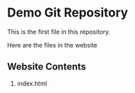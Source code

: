 # Demo Git Repository
This is the first file in this repository.

Here are the files in the website

## Website Contents
1. index.html